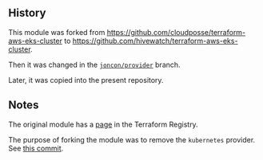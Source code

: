 ## History

This module was forked from
<https://github.com/cloudposse/terraform-aws-eks-cluster> to
<https://github.com/hivewatch/terraform-aws-eks-cluster>.

Then it was changed in the
[`joncon/provider`](https://github.com/hivewatch/terraform-aws-eks-cluster/tree/joncon/provider)
branch.

Later, it was copied into the present repository.

## Notes

The original module has a
[page](https://registry.terraform.io/modules/cloudposse/eks-cluster/aws/latest)
in the Terraform Registry.

The purpose of forking the module
was to remove the `kubernetes` provider.
See [this commit](https://github.com/hivewatch/terraform-aws-eks-cluster/commit/1624e86b114e97d558321cff13284cdb97aa9811).
